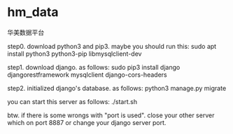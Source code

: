 # hm_data
华美数据平台

step0. download python3 and pip3. maybe you should run this:
sudo apt install python3 python3-pip libmysqlclient-dev

step1. download django. as follows:
sudo pip3 install django djangorestframework mysqlclient django-cors-headers

step2. initialized django's database. as follows:
python3 manage.py migrate

you can start this server as follows:
./start.sh

btw. if there is some wrongs with "port is used". close your other server which on port 8887 or change your django server port.
